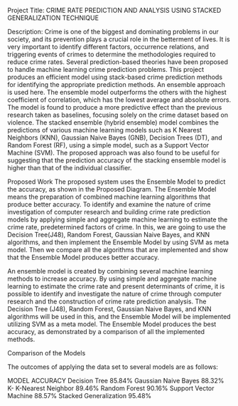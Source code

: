 Project Title: CRIME RATE PREDICTION AND ANALYSIS USING STACKED GENERALIZATION TECHNIQUE

Description:
Crime is one of the biggest and dominating problems in our society, and its prevention plays a crucial role in the betterment of lives. It is very important to identify different factors, occurrence relations, and triggering events of crimes to determine the methodologies required to reduce crime rates. Several prediction-based theories have been proposed to handle machine learning crime prediction problems. This project produces an efficient model using stack-based crime prediction methods for identifying the appropriate prediction methods. An ensemble approach is used here. The ensemble model outperforms the others with the highest coefficient of correlation, which has the lowest average and absolute errors. The model is found to produce a more predictive effect than the previous research taken as baselines, focusing solely on the  crime dataset based on violence. The stacked ensemble (hybrid ensemble) model combines the predictions of various machine learning models such as K Nearest Neighbors (KNN), Gaussian Naive Bayes (GNB), Decision Trees (DT), and Random Forest (RF), using a simple model, such as a Support Vector Machine (SVM). The proposed approach was also found to be useful for suggesting that the prediction accuracy of the stacking ensemble model is higher than that of the individual classifier.

Proposed Work
The proposed system uses the Ensemble Model to predict the accuracy, as shown in the Proposed Diagram. The Ensemble Model means the preparation of combined machine learning algorithms that produce better   accuracy. To identify and examine the nature of crime investigation of computer research and  building crime rate prediction models by applying simple and aggregate machine learning to estimate the crime rate, predetermined factors of crime. In this, we are going to use the Decision Tree(J48), Random Forest, Gaussian Naive Bayes, and KNN algorithms, and then implement the Ensemble Model by using SVM as meta model. Then we compare all the algorithms that are implemented and show that the Ensemble Model produces better accuracy.

An ensemble model is created by combining several machine learning methods to increase accuracy. By using simple and aggregate machine learning to estimate the crime rate and present determinants of crime, it is possible to identify and investigate the nature of crime through computer research and the construction of crime rate prediction analysis.
The Decision Tree (J48), Random Forest, Gaussian Naive Bayes, and KNN algorithms will be used in this, and the Ensemble Model will be implemented utilizing SVM as a meta model. The Ensemble Model produces the best accuracy, as demonstrated by a comparison of all the implemented methods.

Comparison of the Models

The outcomes of applying the data set to several models are as follows:

MODEL ACCURACY
Decision Tree
85.84%
Gaussian Naive Bayes
88.32%
K- K-Nearest Neighbor
89.46%
Random Forest
90.16%
Support Vector Machine
88.57%
Stacked Generalization
95.48%



